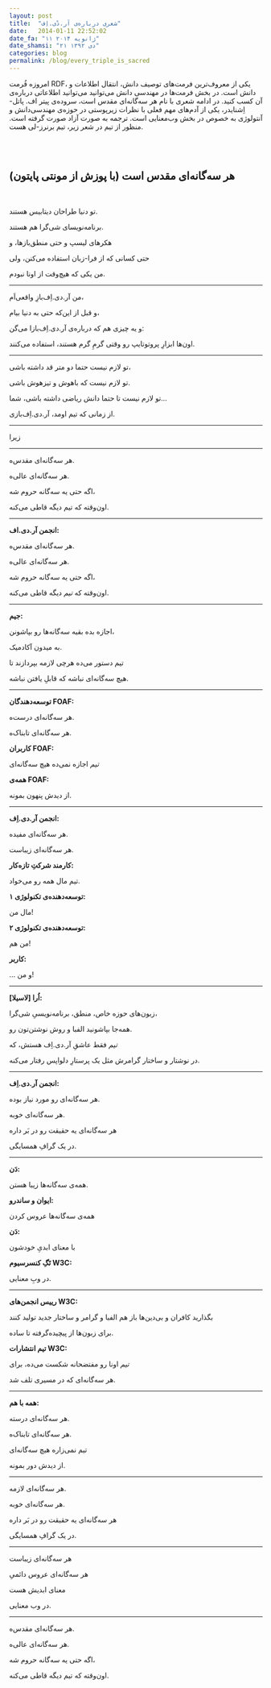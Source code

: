 ```yaml
---
layout: post
title:  "شعری درباره‌ی آر.دْی‌.اِف"
date:   2014-01-11 22:52:02
date_fa: "۱۱ ژانویه ۲۰۱۴"
date_shamsi: "۲۱ دی ۱۳۹۲"
categories: blog
permalink: /blog/every_triple_is_sacred
---
```

امروزه فُرمت RDF، یکی از معروف‌ترین فرمت‌های توصیف دانش، انتقال اطلاعات و دانش است. در بخش فرمت‌ها در مهندسی دانش می‌توانید می‌توانید اطلاعاتی درباره‌ی آن کسب کنید. در ادامه شعری با نام هر سه‌گانه‌ای مقدس است، سروده‌ی پیتر اف. پاتل-اِشنایدر، یکی از آدم‌های مهم فعلی با نظرات زیرپوستی در حوزه‌ی مهندسی‌دانش و آنتولوژی به خصوص در بخش وب‌معنایی است. ترجمه به صورت آزاد صورت گرفته است.
منظور از تیم در شعر زیر، تیم برنرز-لی هست.


<br />
<br />

## هر سه‌گانه‌ای مقدس است (با پوزش از مونتی پایتون)

<br />

تو دنیا طراحان دیتابیس هستند.

برنامه‌نویسای شی‌گرا هم هستند.

هکرهای لیسپ و حتی منطق‌بازها، و

حتی کسانی که از فرا-زبان استفاده می‌کنن، ولی

من یکی که هیچ‌وقت از اونا نبودم.

---

من آر.دی.اِف‌بازِ واقعی‌اَم،

و قبل از این‌که حتی به دنیا بیام،

و یه چیزی هم که درباره‌ی آر.دی.اِف‌بازا می‌گن:

اون‌ها ابزارِ پروتوتایپ رو وقتی گرمِ گرم هستند، استفاده می‌کنند.

---
تو لازم نیست حتما دو متر قد داشته باشی،

تو لازم نیست که باهوش و تیزهوش باشی.

تو لازم نیست تا حتما دانش ریاضی داشته باشی، شما…

از زمانی که تیم اومد، آر.دی.‌اِف‌بازی.

---

زیرا

---



هر سه‌گانه‌ای مقدس‌ه.

هر سه‌گانه‌ای عالی‌ه.

اگه حتی یه سه‌گانه حروم شه،

اون‌وقته که تیم دیگه قاطی می‌کنه.

---

**انجمن آر.دی.اف:**

هر سه‌گانه‌ای مقدس‌ه.

هر سه‌گانه‌ای عالی‌ه.

اگه حتی یه سه‌گانه حروم شه،

اون‌وقته که *تیم* دیگه قاطی می‌کنه.

---

**جیم:**

اجازه بده بقیه سه‌گانه‌ها رو بپاشونن،

به میدون آکادمیک.

تیم دستور می‌ده هرچی لازمه بپردازند تا

هیچ سه‌گانه‌ای نباشه که قابلِ یافتن نباشه.

---

**توسعه‌دهندگان FOAF:**

هر سه‌گانه‌ای درست‌ه.

هر سه‌گانه‌ای تابناک‌ه.

**کاربران FOAF:**

*تیم* اجازه نمی‌ده هیچ سه‌گانه‌ای

**همه‌ی FOAF:**

از دیدش پنهون بمونه.

---

**انجمن آر.دی.‌اِف:**

هر سه‌گانه‌ای مفیده.

هر سه‌گانه‌ای زیباست.

**کارمند شرکتِ تازه‌کار:**

تیم مال همه رو می‌خواد.

**توسعه‌دهنده‌ی تکنولوژی ۱:**

مال من!

**توسعه‌دهنده‌ی تکنولوژی ۲:**

من هم!

**کاربر:**

… و من!

---

**اُرا [لاسیلا]:**

زبون‌های حوزه خاص، منطق، برنامه‌نویسیِ شی‌گرا،

همه‌جا بپاشونید الفبا و روش نوشتن‌تون رو.

*تیم* فقط عاشقِ آر.دی‌.اِف هستش، که

در نوشتار و ساختار گرامرش مثل یک پرستارِ دلواپس رفتار می‌کنه.

---

**انجمن آر.دی.اِف:**

هر سه‌گانه‌ای رو مورد نیاز بوده.

هر سه‌گانه‌ای خوبه.

هر سه‌گانه‌ای یه حقیقت رو در بَر داره

در یک گرافِ همسایگی.

---

**دَن:**

همه‌ی سه‌گانه‌ها زیبا هستن.

**ایوان و ساندرو:**

همه‌ی سه‌گانه‌ها عروس کردن

**دَن:**

با معنای ابدیِ خودشون

**تَگِ کنسرسیوم W3C:**

در وبِ معنایی.

---

**رییس انجمن‌های W3C:**

بگذارید کافران و بی‌دین‌ها باز هم الفبا و گرامر و ساختار جدید تولید کنند

برای زبون‌ها از پیچیده‌گرفته تا ساده.

**تیم انتشارات W3C:**

*تیم* اونا رو مفتضحانه شکست می‌ده، برای

هر سه‌گانه‌ای که در مسیری تلف شد.

---

**همه با هم:**

هر سه‌گانه‌ای درسته.

هر سه‌گانه‌ای تابناک‌ه.

تیم نمی‌زاره هیچ سه‌گانه‌ای

از دیدش دور بمونه.

---

هر سه‌گانه‌ای لازمه.

هر سه‌گانه‌ای خوبه.

هر سه‌گانه‌ای یه حقیقت رو در بَر داره

در یک گرافِ همسایگی.

---

هر سه‌گانه‌ای زیباست

هر سه‌گانه‌ای عروس دائمیِ

معنای ابدیش هست

در وب معنایی.

---

هر سه‌گانه‌ای مقدس‌ه.

هر سه‌گانه‌ای عالی‌ه.

اگه حتی یه سه‌گانه حروم شه،

اون‌وقته که تیم دیگه قاطی می‌کنه.